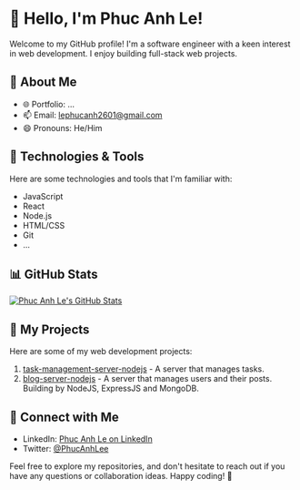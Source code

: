 # 👋 Hello, I'm Phuc Anh Le!

Welcome to my GitHub profile! 
I'm a software engineer with a keen interest in web development. I enjoy building full-stack web projects.

## 🚀 About Me

-   🌐 Portfolio: ...
-   📫 Email: lephucanh2601@gmail.com
-   😄 Pronouns: He/Him

## 🔧 Technologies & Tools

Here are some technologies and tools that I'm familiar with:

-   JavaScript
-   React
-   Node.js
-   HTML/CSS
-   Git
-   ...
## 📊 GitHub Stats

[![Phuc Anh Le's GitHub Stats](https://github-readme-stats.vercel.app/api?username=phucanhle&show_icons=true&hide_title=true&hide=contribs)](https://github.com/phucanhle)

## 📂 My Projects

Here are some of my web development projects:

1. [task-management-server-nodejs](https://github.com/phucanhle/tasks-management-server-nodejs) - A server that manages tasks.
2. [blog-server-nodejs](https://github.com/phucanhle/blog-server-nodejs) - A server that manages users and their posts. Building by NodeJS, ExpressJS and MongoDB.
   
## 🤝 Connect with Me

-   LinkedIn: [Phuc Anh Le on LinkedIn](https://www.linkedin.com/in/phucanhle2601)
-   Twitter: [@PhucAnhLee](https://twitter.com/PhucanhLee)

Feel free to explore my repositories, and don't hesitate to reach out if you have any questions or collaboration ideas. Happy coding! 🚀

